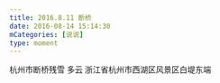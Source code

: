 ```yaml
---
title: 2016.8.11 断桥
date: 2016-08-14 15:14:30
mCategories: [说说]
type: moment
---
```


<div id="pics-20160814151430"></div>

<script>
var data = [
    {"link": "2016-08-14_000002.jpeg", "type": "shuoshuo"},
    {"link": "2016-08-14_000004.jpeg", "type": "shuoshuo"},
    {"link": "2016-08-14_000005.jpeg", "type": "shuoshuo"},
    {"link": "2016-08-14_000006.jpeg", "type": "shuoshuo"},
    {"link": "2016-08-14_000007.jpeg", "type": "shuoshuo"},
    {"link": "2016-08-14_000008.jpeg", "type": "shuoshuo"},
    {"link": "2016-08-14_000009.jpeg", "type": "shuoshuo"},
    {"link": "2016-08-14_000010.jpeg", "type": "shuoshuo"},
    {"link": "2016-08-14_000011.jpeg", "type": "shuoshuo"}
];
picsRender(data, "pics-20160814151430");
</script>

杭州市断桥残雪 多云
浙江省杭州市西湖区风景区白堤东端
